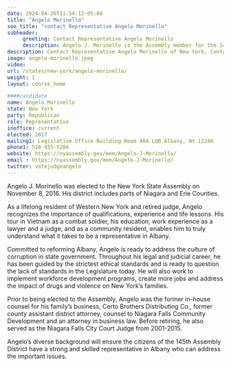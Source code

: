 ```yaml
---
date: 2024-04-26T11:54:12-05:00
title: "Angelo Morinello"
seo_title: "contact Representative Angelo Morinello"
subheader:
     greeting: Contact Representative Angelo Morinello
     description: Angelo J. Morinello is the Assembly member for the 145th District of the New York State Assembly. He is a Republican. His district includes parts of Niagara and Erie Counties.
description: Contact Representative Angelo Morinello of New York. Contact information for Angelo Morinello includes email address, phone number, and mailing address.
image: angelo-morinello.jpeg
video:
url: /states/new-york/angelo-morinello/
weight: 1
layout: course_home

####candidate
name: Angelo Morinello
state: New York
party: Republican
role: Representative
inoffice: current
elected: 2017
mailing1: Legislative Office Building Room 404 LOB Albany, NY 12248
phone1: 518-455-5284
website: https://nyassembly.gov/mem/Angelo-J-Morinello/
email : https://nyassembly.gov/mem/Angelo-J-Morinello/
twitter: votejudgeangelo
---
```


Angelo J. Morinello was elected to the New York State Assembly on November 8, 2016. His district includes parts of Niagara and Erie Counties.

As a lifelong resident of Western New York and retired judge, Angelo recognizes the importance of qualifications, experience and life lessons. His tour in Vietnam as a combat soldier, his education, work experience as a lawyer and a judge, and as a community resident, enables him to truly understand what it takes to be a representative in Albany.

Committed to reforming Albany, Angelo is ready to address the culture of corruption in state government. Throughout his legal and judicial career, he has been guided by the strictest ethical standards and is ready to question the lack of standards in the Legislature today. He will also work to implement workforce development programs, create more jobs and address the impact of drugs and violence on New York’s families.

Prior to being elected to the Assembly, Angelo was the former in-house counsel for his family’s business, Certo Brothers Distributing Co., former county assistant district attorney, counsel to Niagara Falls Community Development and an attorney in business law. Before retiring, he also served as the Niagara Falls City Court Judge from 2001-2015.

Angelo’s diverse background will ensure the citizens of the 145th Assembly District have a strong and skilled representative in Albany who can address the important issues.

